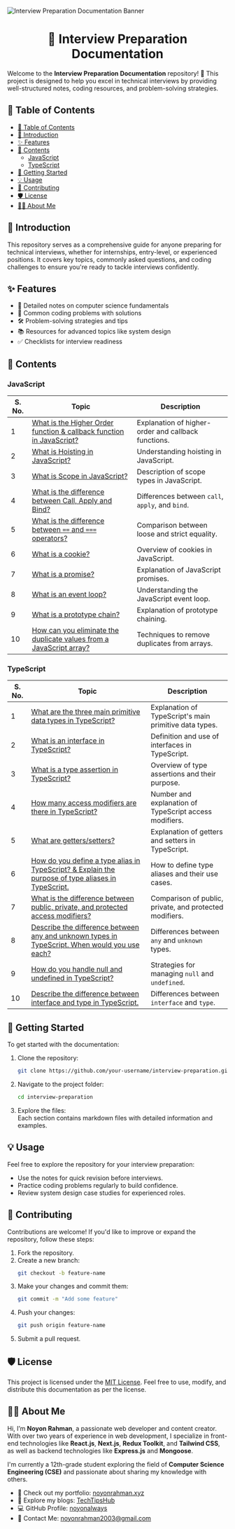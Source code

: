 ![Interview Preparation Documentation Banner](https://i.ibb.co.com/dp1W7Ct/interview-preparation-optimized.png)

<h1 align="center">🚀 Interview Preparation Documentation</h1>

Welcome to the **Interview Preparation Documentation** repository! 🎉 This project is designed to help you excel in technical interviews by providing well-structured notes, coding resources, and problem-solving strategies.

## 📌 Table of Contents

- [📌 Table of Contents](#-table-of-contents)
- [🌟 Introduction](#-introduction)
- [✨ Features](#-features)
- [📂 Contents](#-contents)
  - [JavaScript](#javascript)
  - [TypeScript](#typescript)
- [🚀 Getting Started](#-getting-started)
- [💡 Usage](#-usage)
- [🤝 Contributing](#-contributing)
- [🛡️ License](#️-license)
- [🧑‍💻 About Me](#-about-me)

## 🌟 Introduction

This repository serves as a comprehensive guide for anyone preparing for technical interviews, whether for internships, entry-level, or experienced positions. It covers key topics, commonly asked questions, and coding challenges to ensure you're ready to tackle interviews confidently.

## ✨ Features

- 📖 Detailed notes on computer science fundamentals
- 🧩 Common coding problems with solutions
- 🛠️ Problem-solving strategies and tips
- 📚 Resources for advanced topics like system design
- ✅ Checklists for interview readiness

## 📂 Contents

### JavaScript

| **S. No.** | **Topic**                                                                                                                                                                | **Description**                                     |
| ---------- | ------------------------------------------------------------------------------------------------------------------------------------------------------------------------ | --------------------------------------------------- |
| 1          | [What is the Higher Order function & callback function in JavaScript?](./docs/javascript/README.md#1-what-is-the-higher-order-function--callback-function-in-javascript) | Explanation of higher-order and callback functions. |
| 2          | [What is Hoisting in JavaScript?](./docs/javascript/README.md#2-what-is-hoisting-in-javascript)                                                                          | Understanding hoisting in JavaScript.               |
| 3          | [What is Scope in JavaScript?](./docs/javascript/README.md#3-what-is-scope-in-javascript)                                                                                | Description of scope types in JavaScript.           |
| 4          | [What is the difference between Call, Apply and Bind?](./docs/javascript/README.md#4-what-is-the-difference-between-call-apply-and-bind)                                 | Differences between `call`, `apply`, and `bind`.    |
| 5          | [What is the difference between `==` and `===` operators?](./docs/javascript/README.md#5-what-is-the-difference-between--and--operators)                                 | Comparison between loose and strict equality.       |
| 6          | [What is a cookie?](./docs/javascript/README.md#6-what-is-a-cookie)                                                                                                      | Overview of cookies in JavaScript.                  |
| 7          | [What is a promise?](./docs/javascript/README.md#7-what-is-a-promise)                                                                                                    | Explanation of JavaScript promises.                 |
| 8          | [What is an event loop?](./docs/javascript/README.md#8-what-is-an-event-loop)                                                                                            | Understanding the JavaScript event loop.            |
| 9          | [What is a prototype chain?](./docs/javascript/README.md#9-what-is-a-prototype-chain)                                                                                    | Explanation of prototype chaining.                  |
| 10         | [How can you eliminate the duplicate values from a JavaScript array?](./docs/javascript/README.md#10-how-can-you-eliminate-the-duplicate-values-from-a-javascript-array) | Techniques to remove duplicates from arrays.        |

### TypeScript

| **S. No.** | **Topic**                                                                                                                                                                                                                           | **Description**                                         |
| ---------- | ----------------------------------------------------------------------------------------------------------------------------------------------------------------------------------------------------------------------------------- | ------------------------------------------------------- |
| 1          | [What are the three main primitive data types in TypeScript?](./docs/typescript//README.md#1-what-are-the-three-main-primitive-data-types-in-typescript)                                                                            | Explanation of TypeScript's main primitive data types.  |
| 2          | [What is an interface in TypeScript?](./docs/typescript//README.md#2-what-is-an-interface-in-typescript)                                                                                                                            | Definition and use of interfaces in TypeScript.         |
| 3          | [What is a type assertion in TypeScript?](./docs/typescript//README.md#3-what-is-a-type-assertion-in-typescript)                                                                                                                    | Overview of type assertions and their purpose.          |
| 4          | [How many access modifiers are there in TypeScript?](./docs/typescript//README.md#4-how-many-access-modifiers-are-there-in-typescript)                                                                                              | Number and explanation of TypeScript access modifiers.  |
| 5          | [What are getters/setters?](./docs/typescript//README.md#5-what-are-getterssetters)                                                                                                                                                 | Explanation of getters and setters in TypeScript.       |
| 6          | [How do you define a type alias in TypeScript? & Explain the purpose of type aliases in TypeScript.](./docs/typescript//README.md#6-how-do-you-define-a-type-alias-in-typescript--explain-the-purpose-of-type-aliases-in-typscript) | How to define type aliases and their use cases.         |
| 7          | [What is the difference between public, private, and protected access modifiers?](./docs/typescript//README.md#7-what-is-the-difference-between-public-private-and-protected-access-modifiers)                                      | Comparison of public, private, and protected modifiers. |
| 8          | [Describe the difference between any and unknown types in TypeScript. When would you use each?](./docs/typescript//README.md#8-describe-the-difference-between-any-and-unknown-types-in-typescript-when-would-you-use-each)         | Differences between `any` and `unknown` types.          |
| 9          | [How do you handle null and undefined in TypeScript?](./docs/typescript//README.md#9-how-do-you-handle-null-and-undefined-in-typescript)                                                                                            | Strategies for managing `null` and `undefined`.         |
| 10         | [Describe the difference between interface and type in TypeScript.](./docs/typescript//README.md#10-describe-the-difference-between-interface-and-type-in-typescript)                                                               | Differences between `interface` and `type`.             |

## 🚀 Getting Started

To get started with the documentation:

1. Clone the repository:

   ```bash
   git clone https://github.com/your-username/interview-preparation.git
   ```

2. Navigate to the project folder:

   ```bash
   cd interview-preparation
   ```

3. Explore the files:  
   Each section contains markdown files with detailed information and examples.

## 💡 Usage

Feel free to explore the repository for your interview preparation:

- Use the notes for quick revision before interviews.
- Practice coding problems regularly to build confidence.
- Review system design case studies for experienced roles.

## 🤝 Contributing

Contributions are welcome! If you'd like to improve or expand the repository, follow these steps:

1. Fork the repository.
2. Create a new branch:
   ```bash
   git checkout -b feature-name
   ```
3. Make your changes and commit them:
   ```bash
   git commit -m "Add some feature"
   ```
4. Push your changes:
   ```bash
   git push origin feature-name
   ```
5. Submit a pull request.

## 🛡️ License

This project is licensed under the [MIT License](./LICENSE.md). Feel free to use, modify, and distribute this documentation as per the license.

## 🧑‍💻 About Me

Hi, I’m **Noyon Rahman**, a passionate web developer and content creator. With over two years of experience in web development, I specialize in front-end technologies like **React.js**, **Next.js**, **Redux Toolkit**, and **Tailwind CSS**, as well as backend technologies like **Express.js** and **Mongoose**.

I'm currently a 12th-grade student exploring the field of **Computer Science Engineering (CSE)** and passionate about sharing my knowledge with others.

- 🌟 Check out my portfolio: [noyonrahman.xyz](https://techtipshub.noyonrahman.xyz)
- 📝 Explore my blogs: [TechTipsHub](https://techtipshub.noyonrahman.xyz)
- 💻 GitHub Profile: [noyonalways](https://github.com/noyonalways)
- 📧 Contact Me: [noyonrahman2003@gmail.com](mailto:noyonrahman2003@gmail.com)
